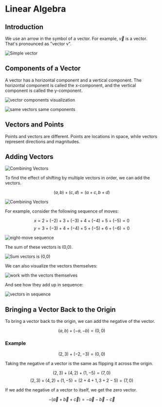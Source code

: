 # Linear Algebra

## Introduction

We use an arrow in the symbol of a vector. For example, $\vec{v}$ is a vector.
That's pronounced as "vector v".

![Simple vector](./Img/simple_vector_visualization.png)

## Components of a Vector

A vector has a horizontal component and a vertical component. The horizontal component is called the x-component, and the vertical component is called the y-component.

![vector components visualization](./Img/vector_components_visualization.png)

![same vectors same components](./Img/sameVectorsVisualization.png)

## Vectors and Points

Points and vectors are different. Points are locations in space, while vectors represent directions and magnitudes.

## Adding Vectors

![Combining Vectors](./Img/combining_vectors_diagram.png)

To find the effect of shifting by multiple vectors in order, we can add the vectors.

$$
(a, b) + (c, d) = (a + c, b + d)
$$

![Combining Vectors](./Img/combining_vectors_diagram.png)

For example, consider the following sequence of moves:

$$
x= 2 + (-2) + 3 + (-3) + 4 + (-4) + 5 + (-5) = 0
$$
$$
y= 3 + (-3) + 4 + (-4) + 5 + (-5) + 6 + (-6) = 0
$$

![eight-move sequence](./Img/eight_move_sequence.png)

The sum of these vectors is (0,0).

![Sum vectors is (0,0)](./Img/vector_sum_diagram.png)

We can also visualize the vectors themselves:

![work with the vectors themselves](./Img/vector_representation_graph.png)

And see how they add up in sequence:

![vectors in sequence](./Img/vector_sequence_visualization.png)

## Bringing a Vector Back to the Origin

To bring a vector back to the origin, we can add the negative of the vector.

$$
(a, b) + (-a, -b) = (0, 0)
$$

### Example

$$
(2, 3) + (-2, -3) = (0, 0)
$$

Taking the negative of a vector is the same as flipping it across the origin.

$$
(2, 3) + (4, 2) + (1, -5) = (7, 0)
$$
$$
(2, 3) + (4, 2) + (1, -5) = (2+4+1, 3+2-5) = (7, 0)
$$

If we add the negative of a vector to itself, we get the zero vector.

$$
-(\vec{a} + \vec{b} + \vec{c}) = -\vec{a} - \vec{b} - \vec{c}
$$